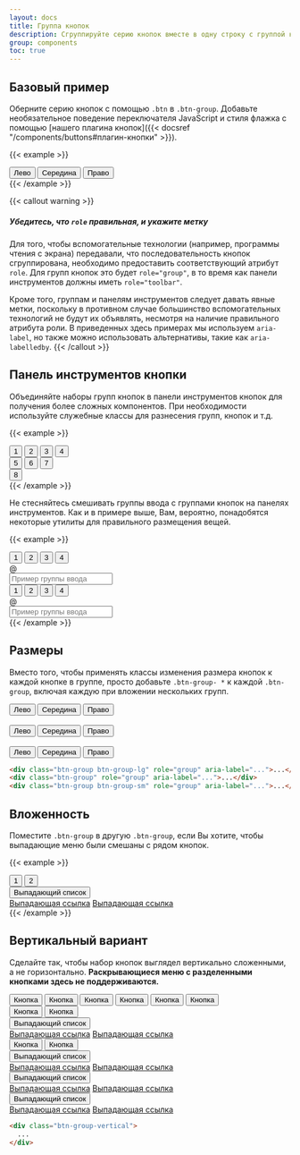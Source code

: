 ```yaml
---
layout: docs
title: Группа кнопок
description: Сгруппируйте серию кнопок вместе в одну строку с группой кнопок и усилите их с помощью JavaScript.
group: components
toc: true
---
```


## Базовый пример

Оберните серию кнопок с помощью `.btn` в `.btn-group`. Добавьте необязательное поведение переключателя JavaScript и стиля флажка с помощью [нашего плагина кнопок]({{< docsref "/components/buttons#плагин-кнопки" >}}).

{{< example >}}
<div class="btn-group" role="group" aria-label="Basic example">
  <button type="button" class="btn btn-secondary">Лево</button>
  <button type="button" class="btn btn-secondary">Середина</button>
  <button type="button" class="btn btn-secondary">Право</button>
</div>
{{< /example >}}

{{< callout warning >}}
##### Убедитесь, что `role` правильная, и укажите метку

Для того, чтобы вспомогательные технологии (например, программы чтения с экрана) передавали, что последовательность кнопок сгруппирована, необходимо предоставить соответствующий атрибут `role`. Для групп кнопок это будет `role="group"`, в то время как панели инструментов должны иметь `role="toolbar"`.

Кроме того, группам и панелям инструментов следует давать явные метки, поскольку в противном случае большинство вспомогательных технологий не будут их объявлять, несмотря на наличие правильного атрибута роли. В приведенных здесь примерах мы используем `aria-label`, но также можно использовать альтернативы, такие как `aria-labelledby`.
{{< /callout >}}

## Панель инструментов кнопки

Объединяйте наборы групп кнопок в панели инструментов кнопок для получения более сложных компонентов. При необходимости используйте служебные классы для разнесения групп, кнопок и т.д.

{{< example >}}
<div class="btn-toolbar" role="toolbar" aria-label="Панель инструментов с группами кнопок">
  <div class="btn-group mr-2" role="group" aria-label="First group">
    <button type="button" class="btn btn-secondary">1</button>
    <button type="button" class="btn btn-secondary">2</button>
    <button type="button" class="btn btn-secondary">3</button>
    <button type="button" class="btn btn-secondary">4</button>
  </div>
  <div class="btn-group mr-2" role="group" aria-label="Second group">
    <button type="button" class="btn btn-secondary">5</button>
    <button type="button" class="btn btn-secondary">6</button>
    <button type="button" class="btn btn-secondary">7</button>
  </div>
  <div class="btn-group" role="group" aria-label="Third group">
    <button type="button" class="btn btn-secondary">8</button>
  </div>
</div>
{{< /example >}}

Не стесняйтесь смешивать группы ввода с группами кнопок на панелях инструментов. Как и в примере выше, Вам, вероятно, понадобятся некоторые утилиты для правильного размещения вещей.

{{< example >}}
<div class="btn-toolbar mb-3" role="toolbar" aria-label="Панель инструментов с группами кнопок">
  <div class="btn-group mr-2" role="group" aria-label="First group">
    <button type="button" class="btn btn-secondary">1</button>
    <button type="button" class="btn btn-secondary">2</button>
    <button type="button" class="btn btn-secondary">3</button>
    <button type="button" class="btn btn-secondary">4</button>
  </div>
  <div class="input-group">
    <div class="input-group-prepend">
      <div class="input-group-text" id="btnGroupAddon">@</div>
    </div>
    <input type="text" class="form-control" placeholder="Пример группы ввода" aria-label="Пример группы ввода" aria-describedby="btnGroupAddon">
  </div>
</div>

<div class="btn-toolbar justify-content-between" role="toolbar" aria-label="Панель инструментов с группами кнопок">
  <div class="btn-group" role="group" aria-label="First group">
    <button type="button" class="btn btn-secondary">1</button>
    <button type="button" class="btn btn-secondary">2</button>
    <button type="button" class="btn btn-secondary">3</button>
    <button type="button" class="btn btn-secondary">4</button>
  </div>
  <div class="input-group">
    <div class="input-group-prepend">
      <div class="input-group-text" id="btnGroupAddon2">@</div>
    </div>
    <input type="text" class="form-control" placeholder="Пример группы ввода" aria-label="Пример группы ввода" aria-describedby="btnGroupAddon2">
  </div>
</div>
{{< /example >}}

## Размеры

Вместо того, чтобы применять классы изменения размера кнопок к каждой кнопке в группе, просто добавьте `.btn-group- *` к каждой `.btn-group`, включая каждую при вложении нескольких групп.

<div class="bd-example">
  <div class="btn-group btn-group-lg" role="group" aria-label="Группа больших кнопок">
    <button type="button" class="btn btn-secondary">Лево</button>
    <button type="button" class="btn btn-secondary">Середина</button>
    <button type="button" class="btn btn-secondary">Право</button>
  </div>
  <br>
  <div class="btn-group" role="group" aria-label="Группа кнопок по умолчанию">
    <button type="button" class="btn btn-secondary">Лево</button>
    <button type="button" class="btn btn-secondary">Середина</button>
    <button type="button" class="btn btn-secondary">Право</button>
  </div>
  <br>
  <div class="btn-group btn-group-sm" role="group" aria-label="Маленькая группа кнопок">
    <button type="button" class="btn btn-secondary">Лево</button>
    <button type="button" class="btn btn-secondary">Середина</button>
    <button type="button" class="btn btn-secondary">Право</button>
  </div>
</div>

```html
<div class="btn-group btn-group-lg" role="group" aria-label="...">...</div>
<div class="btn-group" role="group" aria-label="...">...</div>
<div class="btn-group btn-group-sm" role="group" aria-label="...">...</div>
```

## Вложенность

Поместите `.btn-group` в другую `.btn-group`, если Вы хотите, чтобы выпадающие меню были смешаны с рядом кнопок.

{{< example >}}
<div class="btn-group" role="group" aria-label="Группа кнопок с вложенным раскрывающимся списком">
  <button type="button" class="btn btn-secondary">1</button>
  <button type="button" class="btn btn-secondary">2</button>

  <div class="btn-group" role="group">
    <button id="btnGroupDrop1" type="button" class="btn btn-secondary dropdown-toggle" data-toggle="dropdown" aria-haspopup="true" aria-expanded="false">
      Выпадающий список
    </button>
    <div class="dropdown-menu" aria-labelledby="btnGroupDrop1">
      <a class="dropdown-item" href="#">Выпадающая ссылка</a>
      <a class="dropdown-item" href="#">Выпадающая ссылка</a>
    </div>
  </div>
</div>
{{< /example >}}

## Вертикальный вариант

Сделайте так, чтобы набор кнопок выглядел вертикально сложенными, а не горизонтально. **Раскрывающиеся меню с разделенными кнопками здесь не поддерживаются.**

<div class="bd-example">
  <div class="btn-group-vertical" role="group" aria-label="Вертикальная группа кнопок">
    <button type="button" class="btn btn-secondary">Кнопка</button>
    <button type="button" class="btn btn-secondary">Кнопка</button>
    <button type="button" class="btn btn-secondary">Кнопка</button>
    <button type="button" class="btn btn-secondary">Кнопка</button>
    <button type="button" class="btn btn-secondary">Кнопка</button>
    <button type="button" class="btn btn-secondary">Кнопка</button>
  </div>
</div>


<div class="bd-example">
  <div class="btn-group-vertical" role="group" aria-label="Вертикальная группа кнопок">
    <button type="button" class="btn btn-secondary">Кнопка</button>
    <button type="button" class="btn btn-secondary">Кнопка</button>
    <div class="btn-group" role="group">
      <button id="btnGroupVerticalDrop1" type="button" class="btn btn-secondary dropdown-toggle" data-toggle="dropdown" aria-haspopup="true" aria-expanded="false">
        Выпадающий список
      </button>
      <div class="dropdown-menu" aria-labelledby="btnGroupVerticalDrop1">
        <a class="dropdown-item" href="#">Выпадающая ссылка</a>
        <a class="dropdown-item" href="#">Выпадающая ссылка</a>
      </div>
    </div>
    <button type="button" class="btn btn-secondary">Кнопка</button>
    <button type="button" class="btn btn-secondary">Кнопка</button>
    <div class="btn-group" role="group">
      <button id="btnGroupVerticalDrop2" type="button" class="btn btn-secondary dropdown-toggle" data-toggle="dropdown" aria-haspopup="true" aria-expanded="false">
        Выпадающий список
      </button>
      <div class="dropdown-menu" aria-labelledby="btnGroupVerticalDrop2">
        <a class="dropdown-item" href="#">Выпадающая ссылка</a>
        <a class="dropdown-item" href="#">Выпадающая ссылка</a>
      </div>
    </div>
    <div class="btn-group" role="group">
      <button id="btnGroupVerticalDrop3" type="button" class="btn btn-secondary dropdown-toggle" data-toggle="dropdown" aria-haspopup="true" aria-expanded="false">
        Выпадающий список
      </button>
      <div class="dropdown-menu" aria-labelledby="btnGroupVerticalDrop3">
        <a class="dropdown-item" href="#">Выпадающая ссылка</a>
        <a class="dropdown-item" href="#">Выпадающая ссылка</a>
      </div>
    </div>
    <div class="btn-group" role="group">
      <button id="btnGroupVerticalDrop4" type="button" class="btn btn-secondary dropdown-toggle" data-toggle="dropdown" aria-haspopup="true" aria-expanded="false">
        Выпадающий список
      </button>
      <div class="dropdown-menu" aria-labelledby="btnGroupVerticalDrop4">
        <a class="dropdown-item" href="#">Выпадающая ссылка</a>
        <a class="dropdown-item" href="#">Выпадающая ссылка</a>
      </div>
    </div>
  </div>
</div>

```html
<div class="btn-group-vertical">
  ...
</div>
```

